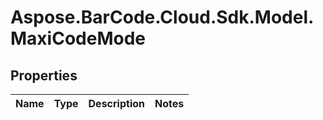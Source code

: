 # Aspose.BarCode.Cloud.Sdk.Model.MaxiCodeMode

## Properties

Name | Type | Description | Notes
---- | ---- | ----------- | -----

